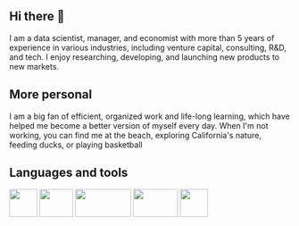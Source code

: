 ## Hi there 👋
I am a data scientist, manager, and economist with more than 5 years of experience in various industries, including venture capital, consulting, R&D, and tech. I enjoy researching, developing, and launching new products to new markets. 

## More personal
I am a big fan of efficient, organized work and life-long learning, which have helped me become a better version of myself every day. When I'm not working, you can find me at the beach, exploring California's nature, feeding ducks, or playing basketball


## Languages and tools
<img src="https://upload.wikimedia.org/wikipedia/commons/thumb/c/c3/Python-logo-notext.svg/640px-Python-logo-notext.svg.png" width="50" height="50">  <img src="https://upload.wikimedia.org/wikipedia/commons/thumb/1/1b/R_logo.svg/1200px-R_logo.svg.png" width="60" height="50">  <img src="https://www.svgrepo.com/show/331760/sql-database-generic.svg" width="100" height="50"> <img src="https://www.svgrepo.com/show/354427/tableau.svg" width="80" height="50"> <img src="https://cdn.jsdelivr.net/gh/devicons/devicon@latest/icons/git/git-plain-wordmark.svg" width="50" height="50"/>
